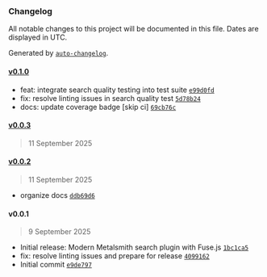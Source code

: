 ### Changelog

All notable changes to this project will be documented in this file. Dates are displayed in UTC.

Generated by [`auto-changelog`](https://github.com/CookPete/auto-changelog).

#### [v0.1.0](https://github.com/wernerglinka/metalsmith-search/compare/v0.0.3...v0.1.0)

- feat: integrate search quality testing into test suite [`e99d0fd`](https://github.com/wernerglinka/metalsmith-search/commit/e99d0fd90026c69f8e442ea2ac54e5399306485f)
- fix: resolve linting issues in search quality test [`5d78b24`](https://github.com/wernerglinka/metalsmith-search/commit/5d78b2435cee031696dce7b5cc361198a60b40b4)
- docs: update coverage badge [skip ci] [`69cb76c`](https://github.com/wernerglinka/metalsmith-search/commit/69cb76c8de4d0a9728d918bb91f2ee517640ce90)

#### [v0.0.3](https://github.com/wernerglinka/metalsmith-search/compare/v0.0.2...v0.0.3)

> 11 September 2025

#### [v0.0.2](https://github.com/wernerglinka/metalsmith-search/compare/v0.0.1...v0.0.2)

> 11 September 2025

- organize docs [`ddb69d6`](https://github.com/wernerglinka/metalsmith-search/commit/ddb69d6b9149dc6a7b7ac028e8c8d0632724b6b6)

#### v0.0.1

> 9 September 2025

- Initial release: Modern Metalsmith search plugin with Fuse.js [`1bc1ca5`](https://github.com/wernerglinka/metalsmith-search/commit/1bc1ca5a1b8719796ff57ea89184b9426d2b4521)
- fix: resolve linting issues and prepare for release [`4099162`](https://github.com/wernerglinka/metalsmith-search/commit/4099162b056cf99737534d3ebb3dc9675deb46ff)
- Initial commit [`e9de797`](https://github.com/wernerglinka/metalsmith-search/commit/e9de797b4f840b330440550db7fb0e335ceba981)
